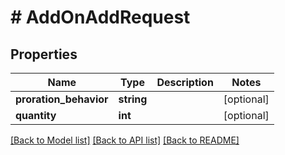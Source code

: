 # # AddOnAddRequest

## Properties

Name | Type | Description | Notes
------------ | ------------- | ------------- | -------------
**proration_behavior** | **string** |  | [optional]
**quantity** | **int** |  | [optional]

[[Back to Model list]](../../README.md#models) [[Back to API list]](../../README.md#endpoints) [[Back to README]](../../README.md)
